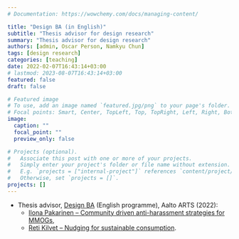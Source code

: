 ```yaml
---
# Documentation: https://wowchemy.com/docs/managing-content/

title: "Design BA (in English)"
subtitle: "Thesis advisor for design research"
summary: "Thesis advisor for design research"
authors: [admin, Oscar Person, Namkyu Chun]
tags: [design research]
categories: [teaching]
date: 2022-02-07T16:43:14+03:00
# lastmod: 2023-08-07T16:43:14+03:00
featured: false
draft: false

# Featured image
# To use, add an image named `featured.jpg/png` to your page's folder.
# Focal points: Smart, Center, TopLeft, Top, TopRight, Left, Right, BottomLeft, Bottom, BottomRight.
image:
  caption: ""
  focal_point: ""
  preview_only: false

# Projects (optional).
#   Associate this post with one or more of your projects.
#   Simply enter your project's folder or file name without extension.
#   E.g. `projects = ["internal-project"]` references `content/project/deep-learning/index.md`.
#   Otherwise, set `projects = []`.
projects: []
---
```


- Thesis advisor, [Design BA](https://www.aalto.fi/en/study-options/design-bachelor-of-arts-master-of-arts-art-and-design) (English programme), Aalto ARTS (2022):
    - [Ilona Pakarinen – Community driven anti-harassment strategies for MMOGs](https://aaltodoc.aalto.fi/handle/123456789/115534),
    - [Reti Kilvet – Nudging for sustainable consumption](https://aaltodoc.aalto.fi/handle/123456789/119014).